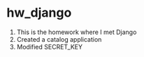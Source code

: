 # hw_django
1) This is the homework where I met Django
2) Created a catalog application
3) Modified SECRET_KEY
